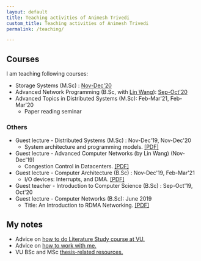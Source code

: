 ```yaml
---
layout: default
title: Teaching activities of Animesh Trivedi
custom_title: Teaching activities of Animesh Trivedi
permalink: /teaching/

---
```

## Courses 
I am teaching following courses: 
  * Storage Systems (M.Sc) : [Nov-Dec'20](/2020-stosys-slides)
  * Advanced Network Programming (B.Sc, with [Lin Wang](https://linwang.info/)): [Sep-Oct'20](/2020-anp-slides)
  * Advanced Topics in Distributed Systems (M.Sc): Feb-Mar'21, Feb-Mar'20
    * Paper reading seminar

### Others
  * Guest lecture - Distributed Systems (M.Sc) : Nov-Dec'19, Nov-Dec'20
    * System architecture and programming models. [[PDF]](https://github.com/animeshtrivedi/animeshtrivedi.github.io/raw/master/files/2020/2020-pm-sa-ds.pdf)
  * Guest lecture - Advanced Computer Networks (by Lin Wang) (Nov-Dec'19) 
    * Congestion Control in Datacenters. [[PDF]](https://github.com/animeshtrivedi/animeshtrivedi.github.io/raw/master/files/2019/2019-adv-network-Congestion-Control-in-Data-Centers.pdf)
  * Guest lecture - Computer Architecture (B.Sc) : Nov-Dec'19, Feb-Mar'21
    * I/O devices: Interrupts, and DMA. [[PDF]](https://github.com/animeshtrivedi/animeshtrivedi.github.io/raw/master/files/2019/2019-comparch-io.pdf)
  * Guest teacher - Introduction to Computer Science (B.Sc) : Sep-Oct'19, Oct'20
  * Guest lecture - Computer Networks (B.Sc): June 2019
    * Title: An Introduction to RDMA Networking. [[PDF]](https://github.com/animeshtrivedi/animeshtrivedi.github.io/raw/master/files/2019/2019-bsc-Introduction-to-RDMA-Networking.pdf)

## My notes 
  * Advice on [how to do Literature Study course at VU.](/lit-study/)
  * Advice on [how to work with me.](/advice/)
  * VU BSc and MSc [thesis-related resources.](/thesis-resources)
